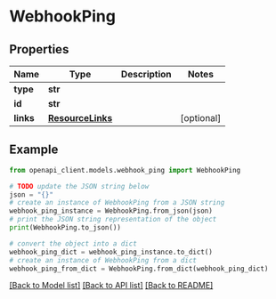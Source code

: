 # WebhookPing


## Properties

Name | Type | Description | Notes
------------ | ------------- | ------------- | -------------
**type** | **str** |  | 
**id** | **str** |  | 
**links** | [**ResourceLinks**](ResourceLinks.md) |  | [optional] 

## Example

```python
from openapi_client.models.webhook_ping import WebhookPing

# TODO update the JSON string below
json = "{}"
# create an instance of WebhookPing from a JSON string
webhook_ping_instance = WebhookPing.from_json(json)
# print the JSON string representation of the object
print(WebhookPing.to_json())

# convert the object into a dict
webhook_ping_dict = webhook_ping_instance.to_dict()
# create an instance of WebhookPing from a dict
webhook_ping_from_dict = WebhookPing.from_dict(webhook_ping_dict)
```
[[Back to Model list]](../README.md#documentation-for-models) [[Back to API list]](../README.md#documentation-for-api-endpoints) [[Back to README]](../README.md)


